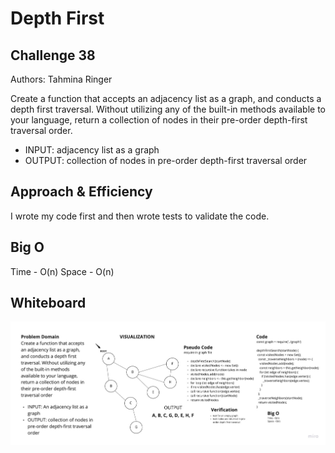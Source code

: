# Depth First

## Challenge 38

Authors: Tahmina Ringer

Create a function that accepts an adjacency list as a graph, and conducts a depth first traversal. Without utilizing any of the built-in methods available to your language, return a collection of nodes in their pre-order depth-first traversal order.

- INPUT: adjacency list as a graph
- OUTPUT: collection of nodes in pre-order depth-first traversal order

## Approach & Efficiency

I wrote my code first and then wrote tests to validate the code.

## Big O

Time - O(n)
Space - O(n)

## Whiteboard

![Whiteboard](whiteboard.jpg)